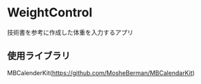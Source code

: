 # WeightControl
技術書を参考に作成した体重を入力するアプリ

## 使用ライブラリ

MBCalenderKit(https://github.com/MosheBerman/MBCalendarKit)
